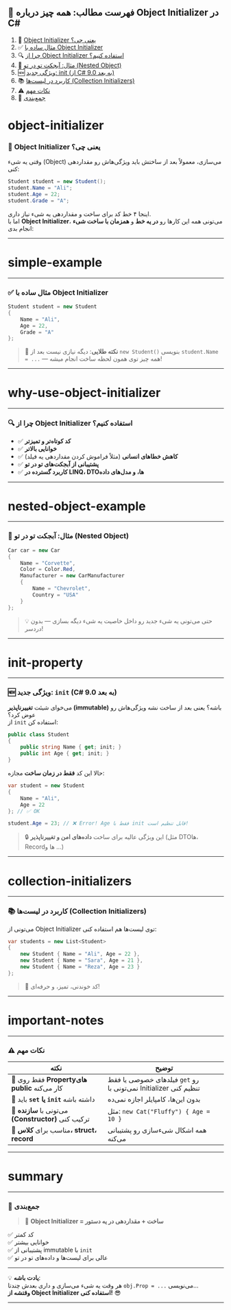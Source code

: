 ﻿
## 📘 فهرست مطالب: همه چیز درباره Object Initializer در C#

1. 🧠 [Object Initializer یعنی چی؟](#object-initializer)
2. ✅ [مثال ساده با Object Initializer](#simple-example)
3. 🔍 [چرا از Object Initializer استفاده کنیم؟](#why-use-object-initializer)
4. 🧩 [مثال: آبجکت تو در تو (Nested Object)](#nested-object-example)
5. 🆕 [ویژگی جدید: init (از C# 9.0 به بعد)](#init-property)
6. 📚 [کاربرد در لیست‌ها (Collection Initializers)](#collection-initializers)
7. ⚠️ [نکات مهم](#important-notes)
8. 🏁 [جمع‌بندی](#summary)


# object-initializer
### 🧠 **Object Initializer یعنی چی؟**

وقتی یه شیء (Object) می‌سازی، معمولاً بعد از ساختش باید ویژگی‌هاش رو مقداردهی کنی:

```csharp
Student student = new Student();
student.Name = "Ali";
student.Age = 22;
student.Grade = "A";
```

اینجا ۴ خط کد برای ساخت و مقداردهی یه شیء نیاز داری.  
اما با **Object Initializer**، می‌تونی همه این کارها رو **در یه خط** و **همزمان با ساخت شیء** انجام بدی:

---

# simple-example
---
### ✅ **مثال ساده با Object Initializer**

```csharp
Student student = new Student 
{
    Name = "Ali",
    Age = 22,
    Grade = "A"
};
```

> 🎯 **نکته طلایی**: دیگه نیازی نیست بعد از `new Student()` بنویسی `student.Name = ...` — همه چیز توی همون لحظه ساخت انجام میشه!

---
# why-use-object-initializer
---
### 🔍 **چرا از Object Initializer استفاده کنیم؟**

- ✅ **کد کوتاه‌تر و تمیزتر**
- ✅ **خوانایی بالاتر**
- ✅ **کاهش خطاهای انسانی** (مثلاً فراموش کردن مقداردهی یه فیلد)
- ✅ **پشتیبانی از آبجکت‌های تو در تو**
- ✅ **کاربرد گسترده در LINQ، DTOها، و مدل‌های داده**

---
# nested-object-example
---
### 🧩 **مثال: آبجکت تو در تو (Nested Object)**

```csharp
Car car = new Car 
{
    Name = "Corvette",
    Color = Color.Red,
    Manufacturer = new CarManufacturer 
    {
        Name = "Chevrolet",
        Country = "USA"
    }
};
```

> 💡 حتی می‌تونی یه شیء جدید رو داخل خاصیت یه شیء دیگه بسازی — بدون دردسر!

---
# init-property
---
### 🆕 **ویژگی جدید: `init` (C# 9.0 به بعد)**

می‌خوای شیئت **تغییرناپذیر (immutable)** باشه؟ یعنی بعد از ساخت نشه ویژگی‌هاش رو عوض کرد؟  
از `init` استفاده کن:

```csharp
public class Student 
{
    public string Name { get; init; }
    public int Age { get; init; }
}
```

حالا این کد **فقط در زمان ساخت** مجازه:

```csharp
var student = new Student 
{
    Name = "Ali",
    Age = 22
}; // ✅ OK

student.Age = 23; // ❌ Error! Age فقط با init قابل تنظیم است!
```

> 🔒 این ویژگی عالیه برای ساخت **داده‌های امن و تغییرناپذیر** (مثل DTOها، Recordها و ...)

---
# collection-initializers
---
### 📚 **کاربرد در لیست‌ها (Collection Initializers)**

می‌تونی از Object Initializer توی لیست‌ها هم استفاده کنی:

```csharp
var students = new List<Student> 
{
    new Student { Name = "Ali", Age = 22 },
    new Student { Name = "Sara", Age = 21 },
    new Student { Name = "Reza", Age = 23 }
};
```

> 🎉 کد خوندنی، تمیز، و حرفه‌ای!

---
# important-notes
---
### ⚠️ **نکات مهم**

| نکته | توضیح |
|------|--------|
| 🔹 فقط روی **Propertyهای public** کار می‌کنه | فیلد‌های خصوصی یا فقط `get` رو نمی‌تونی با Initializer تنظیم کنی |
| 🔹 باید **`set` یا `init`** داشته باشه | بدون این‌ها، کامپایلر اجازه نمی‌ده |
| 🔹 می‌تونی با **سازنده (Constructor)** ترکیب کنی | مثل: `new Cat("Fluffy") { Age = 10 }` |
| 🔹 مناسب برای **کلاس، struct، record** | همه اشکال شیءسازی رو پشتیبانی می‌کنه |

---
# summary
---
### 🏁 جمع‌بندی

> 🧩 **Object Initializer = ساخت + مقداردهی در یه دستور**

✅ کد کمتر  
✅ خوانایی بیشتر  
✅ پشتیبانی از immutable با `init`  
✅ عالی برای لیست‌ها و داده‌های تو در تو

---

💡 **یادت باشه**:  
هر وقت یه شیء می‌سازی و داری بعدش چندتا `obj.Prop = ...` می‌نویسی…  
**وقتشه از Object Initializer استفاده کنی!** 😎

--- 
